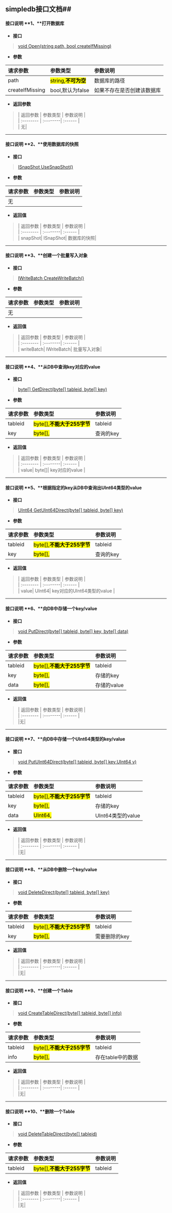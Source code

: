 ﻿## simpledb接口文档##

#### 接口说明 **1、**打开数据库

- **接口**
> [void Open(string path, bool createIfMissing)](#)

- **参数**
>
 | 请求参数      |     参数类型 |   参数说明   |
 | :-------- | :--------| :------ |
| path|  <mark>string,**不可为空**</mark>|  数据库的路径|
| createIfMissing|   bool,默认为false|  如果不存在是否创建该数据库|

- **返回参数**
> | 返回参数      |     参数类型 |   参数说明   |  
| :-------- | :--------| :------ |  
| 无|  


----------

#### 接口说明 **2、**使用数据库的快照

- **接口**
> [ISnapShot UseSnapShot()](#)

- **参数**
>
 | 请求参数      |     参数类型 |   参数说明   | 
 | :-------- | :--------| :------ | 
|无| 

- **返回值**
> | 返回参数      |     参数类型 |   参数说明   |  
| :-------- | :--------| :------ |  
| snapShot|  ISnapShot|  数据库的快照|  


----------

#### 接口说明 **3、**创建一个批量写入对象

- **接口**
> [IWriteBatch CreateWriteBatch()](#)

- **参数**
>
 | 请求参数      |     参数类型 |   参数说明   |
 | :-------- | :--------| :------ |
|无|

- **返回值**
> | 返回参数      |     参数类型 |   参数说明   |  
| :-------- | :--------| :------ |  
| writeBatch|  IWriteBatch|  批量写入对象|  


----------

#### 接口说明 **4、**从DB中查询key对应的value

- **接口**
> [byte[] GetDirect(byte[] tableid, byte[] key)](#)

- **参数**
>
 | 请求参数      |     参数类型 |   参数说明   |
 | :-------- | :--------| :------ |
| tableid|  <mark>byte[],**不能大于255字节**</mark>| tableid |
| key|  <mark>byte[],</mark>| 查询的key |

- **返回值**
> | 返回参数      |     参数类型 |   参数说明   |  
| :-------- | :--------| :------ |  
| value|  byte[]| key对应的value |  


----------

#### 接口说明 **5、**根据指定的key从DB中查询出UInt64类型的value

- **接口**
> [UInt64 GetUInt64Direct(byte[] tableid, byte[] key)](#)

- **参数**
>
 | 请求参数      |     参数类型 |   参数说明   |
 | :-------- | :--------| :------ |
| tableid|  <mark>byte[],**不能大于255字节**</mark>| tableid |
| key|  <mark>byte[],</mark>| 查询的key |

- **返回值**
> | 返回参数      |     参数类型 |   参数说明   |  
| :-------- | :--------| :------ |  
| value|  UInt64| key对应的UInt64类型的value |  


----------

#### 接口说明 **6、**向DB中存储一个key/value

- **接口**
> [void PutDirect(byte[] tableid, byte[] key, byte[] data)](#)

- **参数**
>
 | 请求参数      |     参数类型 |   参数说明   |
| :-------- | :--------| :------ |
| tableid|  <mark>byte[],**不能大于255字节**</mark>| tableid |
| key|  <mark>byte[],</mark>| 存储的key |
| data|  <mark>byte[],</mark>| 存储的value |

- **返回值**
> | 返回参数      |     参数类型 |   参数说明   |  
| :-------- | :--------| :------ |  
|无|  


----------

#### 接口说明 **7、**向DB中存储一个UInt64类型的key/value

- **接口**
> [void PutUInt64Direct(byte[] tableid, byte[] key,UInt64 v)](#)

- **参数**
>
 | 请求参数      |     参数类型 |   参数说明   |
| :-------- | :--------| :------ |
| tableid|  <mark>byte[],**不能大于255字节**</mark>| tableid |
| key|  <mark>byte[],</mark>| 存储的key |
| data|  <mark>UInt64,</mark>| UInt64类型的value |

- **返回值**
> | 返回参数      |     参数类型 |   参数说明   |  
| :-------- | :--------| :------ |  
|无|  


----------

#### 接口说明 **8、**从DB中删除一个key/value

- **接口**
> [void DeleteDirect(byte[] tableid, byte[] key)](#)

- **参数**
>
 | 请求参数      |     参数类型 |   参数说明   |
| :-------- | :--------| :------ |
| tableid|  <mark>byte[],**不能大于255字节**</mark>| tableid |
| key|  <mark>byte[],</mark>| 需要删除的key |

- **返回值**
> | 返回参数      |     参数类型 |   参数说明   |  
| :-------- | :--------| :------ |  
|无|  


----------

#### 接口说明 **9、**创建一个Table

- **接口**
> [void CreateTableDirect(byte[] tableid, byte[] info)](#)

- **参数**
>
 | 请求参数      |     参数类型 |   参数说明   |
| :-------- | :--------| :------ |
| tableid|  <mark>byte[],**不能大于255字节**</mark>| tableid |
| info|  <mark>byte[],</mark>| 存在table中的数据 |

- **返回值**
> | 返回参数      |     参数类型 |   参数说明   |  
| :-------- | :--------| :------ |  
|无|  


----------

#### 接口说明 **10、**删除一个Table

- **接口**
> [void DeleteTableDirect(byte[] tableid)](#)

- **参数**
>
 | 请求参数      |     参数类型 |   参数说明   |
| :-------- | :--------| :------ |
| tableid|  <mark>byte[],**不能大于255字节**</mark>| tableid |

- **返回值**
> | 返回参数      |     参数类型 |   参数说明   |  
| :-------- | :--------| :------ |  
|无|  
